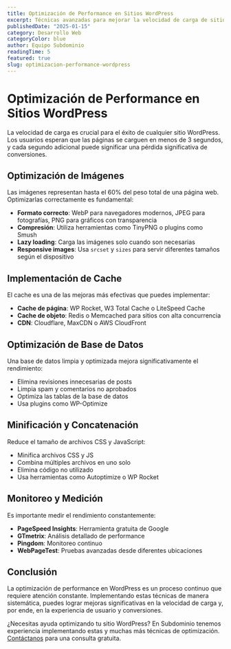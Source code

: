 ```yaml
---
title: Optimización de Performance en Sitios WordPress
excerpt: Técnicas avanzadas para mejorar la velocidad de carga de sitios WordPress. Desde optimización de imágenes hasta implementación de cache.
publishedDate: "2025-01-15"
category: Desarrollo Web
categoryColor: blue
author: Equipo Subdominio
readingTime: 5
featured: true
slug: optimizacion-performance-wordpress
---
```


# Optimización de Performance en Sitios WordPress

La velocidad de carga es crucial para el éxito de cualquier sitio WordPress. Los usuarios esperan que las páginas se carguen en menos de 3 segundos, y cada segundo adicional puede significar una pérdida significativa de conversiones.

## Optimización de Imágenes

Las imágenes representan hasta el 60% del peso total de una página web. Optimizarlas correctamente es fundamental:

- **Formato correcto**: WebP para navegadores modernos, JPEG para fotografías, PNG para gráficos con transparencia
- **Compresión**: Utiliza herramientas como TinyPNG o plugins como Smush
- **Lazy loading**: Carga las imágenes solo cuando son necesarias
- **Responsive images**: Usa `srcset` y `sizes` para servir diferentes tamaños según el dispositivo

## Implementación de Cache

El cache es una de las mejoras más efectivas que puedes implementar:

- **Cache de página**: WP Rocket, W3 Total Cache o LiteSpeed Cache
- **Cache de objeto**: Redis o Memcached para sitios con alta concurrencia
- **CDN**: Cloudflare, MaxCDN o AWS CloudFront

## Optimización de Base de Datos

Una base de datos limpia y optimizada mejora significativamente el rendimiento:

- Elimina revisiones innecesarias de posts
- Limpia spam y comentarios no aprobados
- Optimiza las tablas de la base de datos
- Usa plugins como WP-Optimize

## Minificación y Concatenación

Reduce el tamaño de archivos CSS y JavaScript:

- Minifica archivos CSS y JS
- Combina múltiples archivos en uno solo
- Elimina código no utilizado
- Usa herramientas como Autoptimize o WP Rocket

## Monitoreo y Medición

Es importante medir el rendimiento constantemente:

- **PageSpeed Insights**: Herramienta gratuita de Google
- **GTmetrix**: Análisis detallado de performance
- **Pingdom**: Monitoreo continuo
- **WebPageTest**: Pruebas avanzadas desde diferentes ubicaciones

## Conclusión

La optimización de performance en WordPress es un proceso continuo que requiere atención constante. Implementando estas técnicas de manera sistemática, puedes lograr mejoras significativas en la velocidad de carga y, por ende, en la experiencia de usuario y conversiones.

¿Necesitas ayuda optimizando tu sitio WordPress? En Subdominio tenemos experiencia implementando estas y muchas más técnicas de optimización. [Contáctanos](/contacto) para una consulta gratuita.